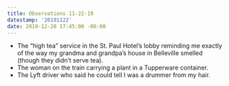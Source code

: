 ```yaml
---
title: Observations 11-22-19
datestamp: '20191122'
date: 2019-12-28 17:45:00 -06:00
---
```


- The “high tea” service in the St. Paul Hotel’s lobby reminding me exactly of the way my grandma and grandpa’s house in Belleville smelled (though they didn’t serve tea).
- The woman on the train carrying a plant in a Tupperware container.
- The Lyft driver who said he could tell I was a drummer from my hair.
